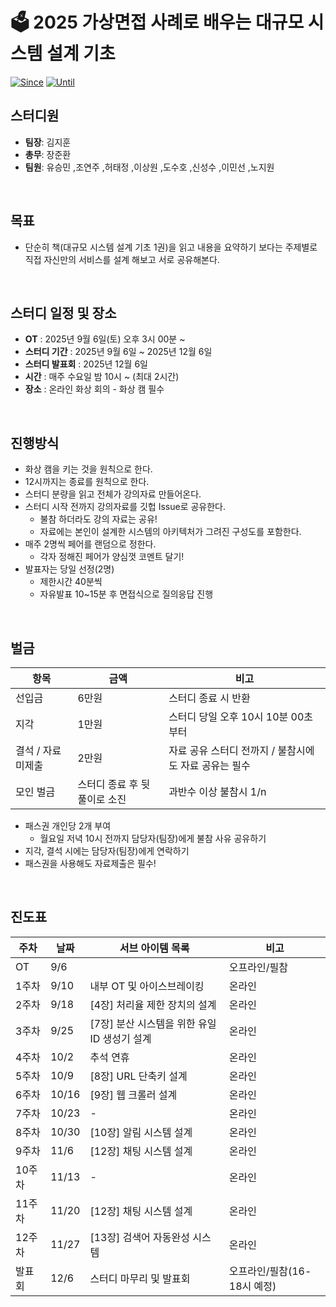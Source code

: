 # 🗳️ 2025 가상면접 사례로 배우는 대규모 시스템 설계 기초

[![Since](https://img.shields.io/badge/since-2025.09.06-A9F5F2.svg?&edge_flat=false)](https://github.com/JAVACAFE-STUDY/2025-system-design-interview)
[![Until](https://img.shields.io/badge/since-2025.12.06-A9AFF0.svg?&edge_flat=false)](https://github.com/JAVACAFE-STUDY/2025-system-design-interview)

## 스터디원

- **팀장**: 김지훈
- **총무**: 장준환
- **팀원**: 유승민 ,조연주 ,허태정 ,이상원 ,도수호 ,신성수 ,이민선 ,노지원

<br />

## 목표

- 단순히 책(대규모 시스템 설계 기초 1권)을 읽고 내용을 요약하기 보다는
  주제별로 직접 자신만의 서비스를 설계 해보고 서로 공유해본다.

<br />

## 스터디 일정 및 장소

- **OT** : 2025년 9월 6일(토) 오후 3시 00분 ~
- **스터디 기간** : 2025년 9월 6일 ~ 2025년 12월 6일
- **스터디 발표회** : 2025년 12월 6일
- **시간** : 매주 수요일 밤 10시 ~ (최대 2시간)
- **장소** : 온라인 화상 회의 - 화상 캠 필수

<br />

## 진행방식
- 화상 캠을 키는 것을 원칙으로 한다.
- 12시까지는 종료를 원칙으로 한다.
- 스터디 분량을 읽고 전체가 강의자료 만들어온다.
- 스터디 시작 전까지 강의자료를 깃헙 Issue로 공유한다.
    - 불참 하더라도 강의 자료는 공유!
    - 자료에는 본인이 설계한 시스템의 아키텍처가 그려진 구성도를 포함한다.
- 매주 2명씩 페어를 랜덤으로 정한다.
    - 각자 정해진 페어가 양심껏 코멘트 달기!
- 발표자는 당일 선정(2명)
    - 제한시간 40분씩
    - 자유발표 10~15분 후 면접식으로 질의응답 진행

<br />

##  벌금

| 항목               | 금액                         | 비고                              |
| ------------------ | ---------------------------- |---------------------------------|
| 선입금             | 6만원                        | 스터디 종료 시 반환                     |
| 지각               | 1만원                        | 스터디 당일 오후 10시 10분 00초부터         |
| 결석 / 자료 미제출 | 2만원                        | 자료 공유 스터디 전까지 / 불참시에도 자료 공유는 필수 |
| 모인 벌금          | 스터디 종료 후 뒷풀이로 소진 | 과반수 이상 불참시 1/n                  |

- 패스권 개인당 2개 부여
    - 월요일 저녁 10시 전까지 담당자(팀장)에게 불참 사유 공유하기
- 지각, 결석 시에는 담당자(팀장)에게 연락하기
- 패스권을 사용해도 자료제출은 필수!
<br />

##  진도표

| 주차   | 날짜    | 서브 아이템 목록                    | 비고     |
|------|-------|------------------------------| -------- |
| OT   | 9/6   |                              | 오프라인/필참 |
| 1주차  | 9/10  | 내부 OT 및 아이스브레이킹              | 온라인   |
| 2주차  | 9/18  | [4장] 처리율 제한 장치의 설계           | 온라인   |
| 3주차  | 9/25  | [7장] 분산 시스템을 위한 유일 ID 생성기 설계 | 온라인   |
| 4주차  | 10/2  | 추석 연휴                        | 온라인   |
| 5주차  | 10/9  | [8장] URL 단축키 설계              | 온라인   |
| 6주차  | 10/16 | [9장] 웹 크롤러 설계                | 온라인   |
| 7주차  | 10/23 | -                            | 온라인   |
| 8주차  | 10/30 | [10장] 알림 시스템 설계              | 온라인   |
| 9주차  | 11/6  | [12장] 채팅 시스템 설계              | 온라인   |
| 10주차 | 11/13 | -                            | 온라인   |
| 11주차 | 11/20 | [12장] 채팅 시스템 설계                 | 온라인   |
| 12주차 | 11/27 | [13장] 검색어 자동완성 시스템                 | 온라인   |
| 발표회  | 12/6  |           스터디 마무리 및 발표회                   | 오프라인/필참(16-18시 예정) |

<br />